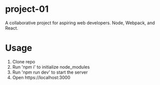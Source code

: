 # project-01
A collaborative project for aspiring web developers. Node, Webpack, and React.

# Usage
1. Clone repo<br/>
2. Run 'npm i' to initialize node_modules<br/>
3. Run 'npm run dev' to start the server<br/>
4. Open https://localhost:3000<br/>
